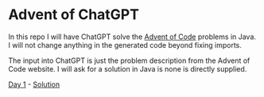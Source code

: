 # Advent of ChatGPT

In this repo I will have ChatGPT solve the [Advent of Code](https://adventofcode.com/) problems in Java. I will not
change anything in the generated code beyond fixing imports.

The input into ChatGPT is just the problem description from the Advent of Code website. I will ask for a solution in
Java is none is directly supplied.

[Day 1](https://adventofcode.com/2022/day/1) - [Solution](READMEs/DAY1.md)